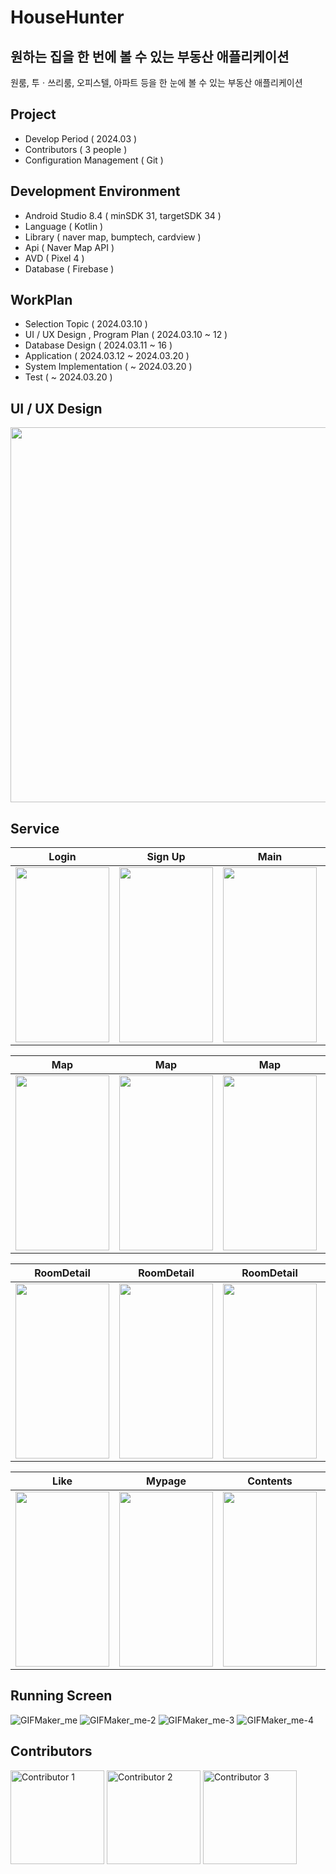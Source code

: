 # HouseHunter
## 원하는 집을 한 번에 볼 수 있는 부동산 애플리케이션
원룸, 투ㆍ쓰리룸, 오피스텔, 아파트 등을 한 눈에 볼 수 있는 부동산 애플리케이션

## Project
- Develop Period ( 2024.03 )
- Contributors ( 3 people )
- Configuration Management ( Git )

## Development Environment
- Android Studio 8.4 ( minSDK 31, targetSDK 34 )
- Language ( Kotlin )
- Library ( naver map, bumptech, cardview )
- Api ( Naver Map API )
- AVD ( Pixel 4 )
- Database ( Firebase )

## WorkPlan
- Selection Topic ( 2024.03.10 )
- UI / UX Design , Program Plan ( 2024.03.10 ~ 12 )
- Database Design ( 2024.03.11 ~ 16 )
- Application ( 2024.03.12 ~ 2024.03.20 )
- System Implementation ( ~ 2024.03.20 )
- Test ( ~ 2024.03.20 )

## UI / UX Design

<img width="600" src="https://github.com/Seong-A/HouseHunter/assets/83965377/ae41cd05-96f8-49e5-ae47-2cce54b936d2">


## Service 
| Login | Sign Up | Main | Main |
| --- | --- | --- | --- |
| <img width="150" height="280" src="https://github.com/Seong-A/HouseHunter/assets/83965377/5447d0ce-5ad8-4ac2-981e-44147ee37a54"> | <img width="150" height="280" src="https://github.com/Seong-A/HouseHunter/assets/83965377/2d8e9540-a950-4ed5-874a-c75ded5cd126)"> | <img width="150" height="280" src="https://github.com/Seong-A/HouseHunter/assets/83965377/91190bc7-2f73-414c-b721-def6ac2ee947"> | <img width="150" height="280" src="https://github.com/Seong-A/HouseHunter/assets/83965377/5d04ede3-2eea-4621-bcec-f29a1df1f2bb"> |


| Map | Map | Map | Map |
| --- | --- | --- | --- |
| <img width="150" height="280" src="https://github.com/Seong-A/HouseHunter/assets/83965377/ebc8fce2-4ba1-4801-87f9-538316008350"> | <img width="150" height="280" src="https://github.com/Seong-A/HouseHunter/assets/83965377/5a2200ca-6d4b-413f-a37a-b4f160e8b40b"> | <img width="150" height="280" src="https://github.com/Seong-A/HouseHunter/assets/83965377/3d27bc6e-d095-473b-b054-388d71e04baa"> | <img width="150" height="280" src="https://github.com/Seong-A/HouseHunter/assets/83965377/3c7c98c0-7f25-436c-9cb1-dac4a7104cc6"> |


| RoomDetail | RoomDetail | RoomDetail | Like |
| --- | --- | --- | --- |
| <img width="150" height="280" src="https://github.com/Seong-A/HouseHunter/assets/83965377/dd1e5098-34ea-4f8d-aac0-32af49174b11"> | <img width="150" height="280" src="https://github.com/Seong-A/HouseHunter/assets/83965377/9116c745-6413-4b7a-9316-5c92ea90c3e2"> | <img width="150" height="280" src="https://github.com/Seong-A/HouseHunter/assets/83965377/d14e3bb8-b400-4194-a305-498bc69f4abc"> | <img width="150" height="280" src="https://github.com/Seong-A/HouseHunter/assets/83965377/2b8b606c-c31f-42b8-ab7c-9e1ce21bac51"> |


| Like | Mypage | Contents | Customer Center |
| --- | --- | --- | --- |
| <img width="150" height="280" src="https://github.com/Seong-A/HouseHunter/assets/83965377/280d8b45-39f8-4cc9-ae66-d574bef5c5da"> | <img width="150" height="280" src="https://github.com/Seong-A/HouseHunter/assets/83965377/525b1a40-31fa-4e74-8fb0-be0f291b5e2a"> | <img width="150" height="280" src="https://github.com/Seong-A/HouseHunter/assets/83965377/4d5ac479-dffe-487a-95e7-afb9ae848ddf"> | <img width="150" height="280" src="https://github.com/Seong-A/HouseHunter/assets/83965377/fceb3c62-43db-4fab-a8a3-f8ad6259bcb7"> |

## Running Screen 
![GIFMaker_me](https://github.com/Seong-A/HouseHunter/assets/83965377/28c0e374-c7e1-4761-b64e-8f37fcbc30d3)
![GIFMaker_me-2](https://github.com/Seong-A/HouseHunter/assets/83965377/9ef6cae7-6cd0-4482-9d9b-08edc13b52ff)
![GIFMaker_me-3](https://github.com/Seong-A/HouseHunter/assets/83965377/3bcda22b-bb57-4a76-b793-4313c896025b)
![GIFMaker_me-4](https://github.com/Seong-A/HouseHunter/assets/83965377/0e5b92ca-676e-4068-9def-d6079fa95cad)


## Contributors

[<img width="150" alt="Contributor 1" src="https://github.com/Seong-A/safety_kick/assets/83965377/2caca8a6-8590-4e6b-a649-fd3568536487">](https://github.com/Seong-A)
[<img width="150" alt="Contributor 2" src="https://github.com/Seong-A/safety_kick/assets/83965377/53f22d42-017a-4522-ba5b-4dddc4227458">](https://github.com/grace612)
[<img width="150" alt="Contributor 3" src="https://github.com/Seong-A/HouseHunter/assets/83965377/4d6716d4-5cb4-49e3-a4e1-ac2c0911bfd8">](https://github.com/SongMinSun)
